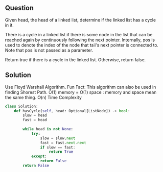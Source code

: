 ## Question
Given head, the head of a linked list, determine if the linked list has a cycle in it.

There is a cycle in a linked list if there is some node in the list that can be reached again by continuously following the next pointer. Internally, pos is used to denote the index of the node that tail's next pointer is connected to. Note that pos is not passed as a parameter.

Return true if there is a cycle in the linked list. Otherwise, return false.

## Solution
Use Floyd Warshall Algorithm. Fun Fact: This algorithm can also be used in finding Shorest Path.
O(1) memory = O(1) space : memory and space mean the same thing.
O(n) Time Complexity

```python
class Solution:
    def hasCycle(self, head: Optional[ListNode]) -> bool:
        slow = head
        fast = head
        
        while head is not None:
            try:
                slow = slow.next
                fast = fast.next.next
                if slow == fast:
                    return True
            except:
                return False
        return False
```
